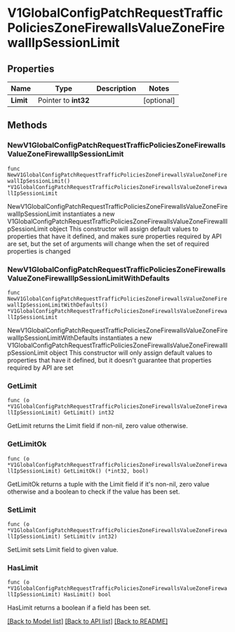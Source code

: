 # V1GlobalConfigPatchRequestTrafficPoliciesZoneFirewallsValueZoneFirewallIpSessionLimit

## Properties

Name | Type | Description | Notes
------------ | ------------- | ------------- | -------------
**Limit** | Pointer to **int32** |  | [optional] 

## Methods

### NewV1GlobalConfigPatchRequestTrafficPoliciesZoneFirewallsValueZoneFirewallIpSessionLimit

`func NewV1GlobalConfigPatchRequestTrafficPoliciesZoneFirewallsValueZoneFirewallIpSessionLimit() *V1GlobalConfigPatchRequestTrafficPoliciesZoneFirewallsValueZoneFirewallIpSessionLimit`

NewV1GlobalConfigPatchRequestTrafficPoliciesZoneFirewallsValueZoneFirewallIpSessionLimit instantiates a new V1GlobalConfigPatchRequestTrafficPoliciesZoneFirewallsValueZoneFirewallIpSessionLimit object
This constructor will assign default values to properties that have it defined,
and makes sure properties required by API are set, but the set of arguments
will change when the set of required properties is changed

### NewV1GlobalConfigPatchRequestTrafficPoliciesZoneFirewallsValueZoneFirewallIpSessionLimitWithDefaults

`func NewV1GlobalConfigPatchRequestTrafficPoliciesZoneFirewallsValueZoneFirewallIpSessionLimitWithDefaults() *V1GlobalConfigPatchRequestTrafficPoliciesZoneFirewallsValueZoneFirewallIpSessionLimit`

NewV1GlobalConfigPatchRequestTrafficPoliciesZoneFirewallsValueZoneFirewallIpSessionLimitWithDefaults instantiates a new V1GlobalConfigPatchRequestTrafficPoliciesZoneFirewallsValueZoneFirewallIpSessionLimit object
This constructor will only assign default values to properties that have it defined,
but it doesn't guarantee that properties required by API are set

### GetLimit

`func (o *V1GlobalConfigPatchRequestTrafficPoliciesZoneFirewallsValueZoneFirewallIpSessionLimit) GetLimit() int32`

GetLimit returns the Limit field if non-nil, zero value otherwise.

### GetLimitOk

`func (o *V1GlobalConfigPatchRequestTrafficPoliciesZoneFirewallsValueZoneFirewallIpSessionLimit) GetLimitOk() (*int32, bool)`

GetLimitOk returns a tuple with the Limit field if it's non-nil, zero value otherwise
and a boolean to check if the value has been set.

### SetLimit

`func (o *V1GlobalConfigPatchRequestTrafficPoliciesZoneFirewallsValueZoneFirewallIpSessionLimit) SetLimit(v int32)`

SetLimit sets Limit field to given value.

### HasLimit

`func (o *V1GlobalConfigPatchRequestTrafficPoliciesZoneFirewallsValueZoneFirewallIpSessionLimit) HasLimit() bool`

HasLimit returns a boolean if a field has been set.


[[Back to Model list]](../README.md#documentation-for-models) [[Back to API list]](../README.md#documentation-for-api-endpoints) [[Back to README]](../README.md)


